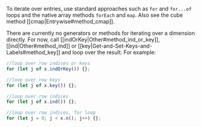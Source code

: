 To iterate over entries, use standard approaches such as `for` and `for...of` loops and the native array methods `forEach` and `map`. Also see the cube method [[cmap|Entrywise#method_cmap]].

There are currently no generators or methods for iterating over a dimension directly. For now, call [[indOrKey|Other#method_ind_or_key]], [[ind|Other#method_ind]] or [[key|Get-and-Set-Keys-and-Labels#method_key]] and loop over the result. For example:

```js
//loop over row indices or keys
for (let j of x.indOrKey()) {};

//loop over row keys
for (let j of x.key()) {};

//loop over row indices
for (let j of x.ind()) {};

//loop over row indices, for loop
for (let j = 0; j < x.n(); j++) {};
``` 
